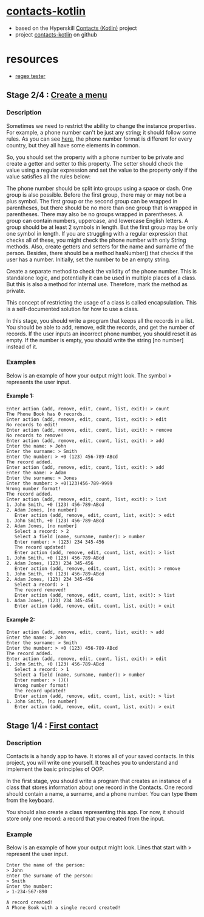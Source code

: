 # [contacts-kotlin](https://github.com/javapda/contacts-kotlin)
* based on the Hyperskill [Contacts (Kotlin)](https://hyperskill.org/projects/261/) project
* project [contacts-kotlin](https://github.com/javapda/contacts-kotlin) on github

# resources
* [regex tester](https://www.freeformatter.com/regex-tester.html)

## Stage 2/4 : [Create a menu](https://hyperskill.org/projects/261/stages/1322/implement)
### Description
Sometimes we need to restrict the ability to change the instance properties. For example, a phone number can't be just any string; it should follow some rules. As you can see [here](https://en.wikipedia.org/wiki/National_conventions_for_writing_telephone_numbers), the phone number format is different for every country, but they all have some elements in common.

So, you should set the property with a phone number to be private and create a getter and setter to this property. The setter should check the value using a regular expression and set the value to the property only if the value satisfies all the rules below:

The phone number should be split into groups using a space or dash. One group is also possible.
Before the first group, there may or may not be a plus symbol.
The first group or the second group can be wrapped in parentheses, but there should be no more than one group that is wrapped in parentheses. There may also be no groups wrapped in parentheses.
A group can contain numbers, uppercase, and lowercase English letters. A group should be at least 2 symbols in length. But the first group may be only one symbol in length.
If you are struggling with a regular expression that checks all of these, you might check the phone number with only String methods.
Also, create getters and setters for the name and surname of the person. Besides, there should be a method hasNumber() that checks if the user has a number. Initially, set the number to be an empty string.

Create a separate method to check the validity of the phone number. This is standalone logic, and potentially it can be used in multiple places of a class. But this is also a method for internal use. Therefore, mark the method as private.

This concept of restricting the usage of a class is called encapsulation. This is a self-documented solution for how to use a class.

In this stage, you should write a program that keeps all the records in a list. You should be able to add, remove, edit the records, and get the number of records. If the user inputs an incorrect phone number, you should reset it as empty. If the number is empty, you should write the string [no number] instead of it.

### Examples
Below is an example of how your output might look. The symbol > represents the user input.

#### Example 1:
```
Enter action (add, remove, edit, count, list, exit): > count
The Phone Book has 0 records.
Enter action (add, remove, edit, count, list, exit): > edit
No records to edit!
Enter action (add, remove, edit, count, list, exit): > remove
No records to remove!
Enter action (add, remove, edit, count, list, exit): > add
Enter the name: > John
Enter the surname: > Smith
Enter the number: > +0 (123) 456-789-ABcd
The record added.
Enter action (add, remove, edit, count, list, exit): > add
Enter the name: > Adam
Enter the surname: > Jones
Enter the number: > +0(123)456-789-9999
Wrong number format!
The record added.
Enter action (add, remove, edit, count, list, exit): > list
1. John Smith, +0 (123) 456-789-ABcd
2. Adam Jones, [no number]
   Enter action (add, remove, edit, count, list, exit): > edit
1. John Smith, +0 (123) 456-789-ABcd
2. Adam Jones, [no number]
   Select a record: > 2
   Select a field (name, surname, number): > number
   Enter number: > (123) 234 345-456
   The record updated!
   Enter action (add, remove, edit, count, list, exit): > list
1. John Smith, +0 (123) 456-789-ABcd
2. Adam Jones, (123) 234 345-456
   Enter action (add, remove, edit, count, list, exit): > remove
1. John Smith, +0 (123) 456-789-ABcd
2. Adam Jones, (123) 234 345-456
   Select a record: > 1
   The record removed!
   Enter action (add, remove, edit, count, list, exit): > list
1. Adam Jones, (123) 234 345-456
   Enter action (add, remove, edit, count, list, exit): > exit
```
#### Example 2:
```
Enter action (add, remove, edit, count, list, exit): > add
Enter the name: > John
Enter the surname: > Smith
Enter the number: > +0 (123) 456-789-ABcd
The record added.
Enter action (add, remove, edit, count, list, exit): > edit
1. John Smith, +0 (123) 456-789-ABcd
   Select a record: > 1
   Select a field (name, surname, number): > number
   Enter number: > ()()
   Wrong number format!
   The record updated!
   Enter action (add, remove, edit, count, list, exit): > list
1. John Smith, [no number]
   Enter action (add, remove, edit, count, list, exit): > exit
```

## Stage 1/4 : [First contact](https://hyperskill.org/projects/261/stages/1321/implement)
### Description
Contacts is a handy app to have. It stores all of your saved contacts. In this project, you will write one yourself. It teaches you to understand and implement the basic principles of OOP.

In the first stage, you should write a program that creates an instance of a class that stores information about one record in the Contacts. One record should contain a name, a surname, and a phone number. You can type them from the keyboard.

You should also create a class representing this app. For now, it should store only one record: a record that you created from the input.

### Example
Below is an example of how your output might look. Lines that start with > represent the user input.
```
Enter the name of the person:
> John
Enter the surname of the person:
> Smith
Enter the number:
> 1-234-567-890

A record created!
A Phone Book with a single record created!
```